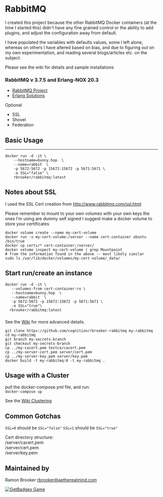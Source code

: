 # RabbitMQ

I created this project because the other RabbitMQ Docker containers (at the time I started this) didn't have any fine grained control or the ability to add plugins, and adjust the configuration away from default.

I have populated the variables with defaults values, some I left alone, whereas on others I have altered based on bias, and due to figuring out on my own experimentation, and reading several blogs/articles etc. on the subject.

Please see the wiki for details and sample installations

### RabbitMQ v 3.7.5 and Erlang-NOX 20.3
* [RabbitMQ Project](http://www.rabbitmq.com/download.html)
* [Erlang Solutions](https://www.erlang-solutions.com/resources/download.html)

Optional

- SSL
- Shovel
- Federation

## Basic Usage

--------------------------------------------------------------------------------

```
docker run -d -it \
    --hostname=bunny.hop  \
    --name=rabbit  \
    -p 5672:5672 -p 15672:15672 -p 5671:5671 \
    -e SSL="false" \
    rbrooker/rabbitmq:latest
```

## Notes about SSL

I used the SSL Cert creation from <http://www.rabbitmq.com/ssl.html>

Please remember to mount to your own volumes with your own keys the ones I'm using are dummy self signed I suggest make a docker volume to store your certificates

```
docker volume create --name my-cert-volume
docker run -v my-cert-volume:/server --name cert-container ubuntu /bin/true
docker cp certs/* cert-container:/server/
docker volume inspect my-cert-volume | grep Mountpoint
# from the information found in the above -- most likely similar
sudo ls /var/lib/docker/volumes/my-cert-volume/_data/
```

## Start run/create an instance

```
docker run -d -it \
   --volumes-from cert-container:ro \
   --hostname=bunny.hop  \
   --name=rabbit  \
   -p 5672:5672 -p 15672:15672 -p 5671:5671 \
   -e SSL="true"\
  rbrooker/rabbitmq:latest
```

###

See the [Wiki](https://github.com/cognition/rbrooker-rabbitmq/wiki) for more advanced details.

```
git clone https://github.com/cognition/rbrooker-rabbitmq my-rabbitmq
cd my-rabbitmq
git branch my-secrets-branch
git checkout my-secrets-branch
cp ../my-cacert.pem testca/cacert.pem
cp ../my-server-cert.pem server/cert.pem
cp ../my-server-key.pem server/key.pem
docker build -t my-rabbitmq:0 -t my-rabbitmq .
```

## Usage with a Cluster

pull the docker-compose.yml file, and run:<br>
`docker-compose up`

See the [Wiki Clustering](https://github.com/cognition/rbrooker-rabbitmq/wiki/Clustering)

## Common Gotchas

`SSL=0` should be `SSL="false"` `SSL=1` should be `SSL="true"`

Cert directory structure:<br>
/server/cacert.pem<br>
/server/cert.pem<br>
/server/key.pem

## Maintained by

Ramon Brooker [rbrooker@aetherealmind.com](mailto:rbrooker@aetherealmind.com)

[![GetBadges Game](https://cognition-rbrooker-rabbitmq.getbadges.io/shield/company/cognition-rbrooker-rabbitmq/user/5992)](https://cognition-rbrooker-rabbitmq.getbadges.io/?ref=shield-player)
